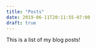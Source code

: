 ```yaml
---
title: "Posts"
date: 2019-06-11T20:11:55-07:00
draft: true
---
```


This is a list of my blog posts!